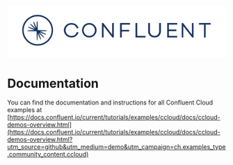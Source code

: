 ![image](../images/confluent-logo-300-2.png)

# Documentation

You can find the documentation and instructions for all Confluent Cloud examples at [https://docs.confluent.io/current/tutorials/examples/ccloud/docs/ccloud-demos-overview.html](https://docs.confluent.io/current/tutorials/examples/ccloud/docs/ccloud-demos-overview.html?utm_source=github&utm_medium=demo&utm_campaign=ch.examples_type.community_content.ccloud)
